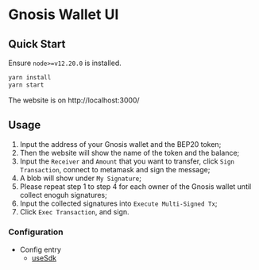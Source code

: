 # Gnosis Wallet UI

## Quick Start

Ensure `node>=v12.20.0` is installed.

```sh
yarn install
yarn start
```

The website is on http://localhost:3000/

## Usage

1. Input the address of your Gnosis wallet and the BEP20 token; 
2. Then the website will show the name of the token and the balance;
3. Input the `Receiver` and `Amount` that you want to transfer, click `Sign Transaction`, connect to metamask and sign the message;
4. A blob will show under `My Signature`;
5. Please repeat step 1 to step 4 for each owner of the Gnosis wallet until collect enoguh signatures;
6. Input the collected signatures into `Execute Multi-Signed Tx`;
7. Click `Exec Transaction`, and sign.

### Configuration

- Config entry
  - [useSdk](src/hooks/useSdk.ts)
